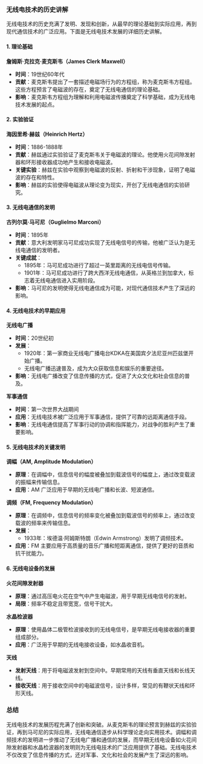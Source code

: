 ### 无线电技术的历史讲解

无线电技术的历史充满了发明、发现和创新，从最早的理论基础到实际应用，再到现代通信技术的广泛应用。下面是无线电技术发展的详细历史讲解。

#### 1. 理论基础

**詹姆斯·克拉克·麦克斯韦（James Clerk Maxwell）**
- **时间**：19世纪60年代
- **贡献**：麦克斯韦提出了一套描述电磁场行为的方程组，称为麦克斯韦方程组。这些方程预言了电磁波的存在，奠定了无线电通信的理论基础。
- **影响**：麦克斯韦方程组为理解和利用电磁波传播奠定了科学基础，成为无线电技术发展的起点。

#### 2. 实验验证

**海因里希·赫兹（Heinrich Hertz）**
- **时间**：1886-1888年
- **贡献**：赫兹通过实验验证了麦克斯韦关于电磁波的理论。他使用火花间隙发射器和环形接收器成功地产生和接收电磁波。
- **关键实验**：赫兹在实验中观察到电磁波的反射、折射和干涉现象，证明了电磁波的存在和特性。
- **影响**：赫兹的实验使得电磁波从理论变为现实，开创了无线电通信的实验研究。

#### 3. 无线电通信的发明

**古列尔莫·马可尼（Guglielmo Marconi）**
- **时间**：1895年
- **贡献**：意大利发明家马可尼成功实现了无线电信号的传输，他被广泛认为是无线电通信的发明者。
- **关键成就**：
  - 1895年：马可尼成功进行了超过一英里距离的无线电信号传输。
  - 1901年：马可尼成功进行了跨大西洋无线电通信，从英格兰到加拿大，标志着无线电通信进入实用阶段。
- **影响**：马可尼的发明使得无线电通信成为可能，对现代通信技术产生了深远的影响。

#### 4. 无线电技术的早期应用

**无线电广播**
- **时间**：20世纪初
- **发展**：
  - 1920年：第一家商业无线电广播电台KDKA在美国宾夕法尼亚州匹兹堡开始广播。
  - 无线电广播迅速普及，成为大众获取信息和娱乐的重要途径。
- **影响**：无线电广播改变了信息传播的方式，促进了大众文化和社会信息的普及。

**军事通信**
- **时间**：第一次世界大战期间
- **应用**：无线电技术被广泛应用于军事通信，提供了可靠的远距离通信手段。
- **影响**：无线电通信提高了军事行动的协调和指挥能力，对战争的胜利产生了重要影响。

#### 5. 无线电技术的关键发明

**调幅（AM, Amplitude Modulation）**
- **原理**：在调幅中，信息信号的幅度被叠加到载波信号的幅度上，通过改变载波的振幅来传输信息。
- **应用**：AM 广泛应用于早期的无线电广播和长波、短波通信。

**调频（FM, Frequency Modulation）**
- **原理**：在调频中，信息信号的频率变化被叠加到载波信号的频率上，通过改变载波的频率来传输信息。
- **发展**：
  - 1933年：埃德温·阿姆斯特朗（Edwin Armstrong）发明了调频技术。
- **应用**：FM 主要应用于高质量的音乐广播和短距离通信，提供了更好的音质和抗干扰能力。

#### 6. 无线电设备的发展

**火花间隙发射器**
- **原理**：通过高压电火花在空气中产生电磁波，用于早期无线电信号的发射。
- **局限**：频率不稳定且带宽宽，信号干扰大。

**水晶检波器**
- **原理**：使用晶体二极管检波接收到的无线电信号，是早期无线电接收器的重要组成部分。
- **应用**：广泛用于早期的无线电接收设备，如水晶收音机。

**天线**
- **发射天线**：用于将电磁波发射到空间中。早期常用的天线有垂直天线和长线天线。
- **接收天线**：用于接收空间中的电磁波信号，设计多样，常见的有鞭状天线和环形天线。

### 总结

无线电技术的发展历程充满了创新和突破。从麦克斯韦的理论预言到赫兹的实验验证，再到马可尼的实际应用，无线电通信逐步从科学理论走向实用技术。调幅和调频技术的发明进一步推动了无线电广播和通信的发展，而早期无线电设备如火花间隙发射器和水晶检波器的发明则为无线电技术的广泛应用提供了基础。无线电技术不仅改变了信息传播的方式，还对军事、文化和社会的发展产生了深远的影响。